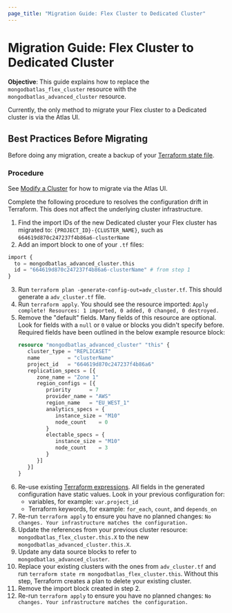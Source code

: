 ```yaml
---
page_title: "Migration Guide: Flex Cluster to Dedicated Cluster"
---
```


# Migration Guide: Flex Cluster to Dedicated Cluster

**Objective**: This guide explains how to replace the `mongodbatlas_flex_cluster` resource with the `mongodbatlas_advanced_cluster` resource.

Currently, the only method to migrate your Flex cluster to a Dedicated cluster is via the Atlas UI.

<!-- Noting that implementation of flex_cluster as a part of mongodb_advanced_cluster in January 2025 will create new migration journey -->

## Best Practices Before Migrating
Before doing any migration, create a backup of your [Terraform state file](https://developer.hashicorp.com/terraform/cli/commands/state).

### Procedure


See [Modify a Cluster](https://www.mongodb.com/docs/atlas/scale-cluster/) for how to migrate via the Atlas UI.

Complete the following procedure to resolves the configuration drift in Terraform. This does not affect the underlying cluster infrastructure.

1. Find the import IDs of the new Dedicated cluster your Flex cluster has migrated to: `{PROJECT_ID}-{CLUSTER_NAME}`, such as `664619d870c247237f4b86a6-clusterName`
2. Add an import block to one of your `.tf` files:
  ```terraform
  import {
    to = mongodbatlas_advanced_cluster.this
    id = "664619d870c247237f4b86a6-clusterName" # from step 1
  }
  ```
  3. Run `terraform plan -generate-config-out=adv_cluster.tf`. This should generate a `adv_cluster.tf` file.
  4. Run `terraform apply`. You should see the resource imported: `Apply complete! Resources: 1 imported, 0 added, 0 changed, 0 destroyed.`
  5. Remove the "default" fields. Many fields of this resource are optional. Look for fields with a `null` or `0` value or blocks you didn't specify before. Required fields have been outlined in the below example resource block:
      ``` terraform
      resource "mongodbatlas_advanced_cluster" "this" {
         cluster_type = "REPLICASET"
         name         = "clusterName"
         project_id   = "664619d870c247237f4b86a6"
         replication_specs = [{
            zone_name = "Zone 1"
            region_configs = [{
               priority      = 7
               provider_name = "AWS"
               region_name   = "EU_WEST_1"
               analytics_specs = {
                  instance_size = "M10"
                  node_count    = 0
               }
               electable_specs = {
                  instance_size = "M10"
                  node_count    = 3
               }
            }]
         }]
      }
      ```
   6. Re-use existing [Terraform expressions](https://developer.hashicorp.com/terraform/language/expressions). All fields in the generated configuration have static values. Look in your previous configuration for:
      - variables, for example: `var.project_id`
      - Terraform keywords, for example: `for_each`, `count`, and `depends_on`
  7. Re-run `terraform apply` to ensure you have no planned changes: `No changes. Your infrastructure matches the configuration.`
  8. Update the references from your previous cluster resource: `mongodbatlas_flex_cluster.this.X` to the new `mongodbatlas_advanced_cluster.this.X`.
  9. Update any data source blocks to refer to `mongodbatlas_advanced_cluster`.
  10. Replace your existing clusters with the ones from `adv_cluster.tf` and run `terraform state rm mongodbatlas_flex_cluster.this`. Without this step, Terraform creates a plan to delete your existing cluster.
  11.  Remove the import block created in step 2.
  12.  Re-run `terraform apply` to ensure you have no planned changes: `No changes. Your infrastructure matches the configuration.`
